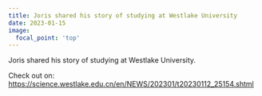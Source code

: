 ```yaml
---
title: Joris shared his story of studying at Westlake University
date: 2023-01-15
image:
  focal_point: 'top'
---
```

Joris shared his story of studying at Westlake University. 

Check out on: https://science.westlake.edu.cn/en/NEWS/202301/t20230112_25154.shtml